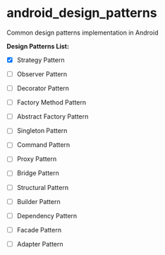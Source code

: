 # android_design_patterns
Common design patterns implementation in Android

**Design Patterns List:**
 - [x] Strategy Pattern
 - [ ] Observer Pattern
 - [ ] Decorator Pattern
 - [ ] Factory Method Pattern
 - [ ] Abstract Factory Pattern
 - [ ] Singleton Pattern
 - [ ] Command Pattern
 - [ ] Proxy Pattern
 - [ ] Bridge Pattern
 - [ ] Structural Pattern
 - [ ] Builder Pattern
 - [ ] Dependency Pattern
 - [ ] Facade Pattern
 - [ ] Adapter Pattern
 
 
